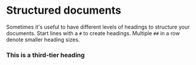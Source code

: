 # Structured documents

Sometimes it's useful to have different levels of headings to structure your
documents. Start lines with a `#` to create headings. Multiple `##` in a row
denote smaller heading sizes.

### This is a third-tier heading 
